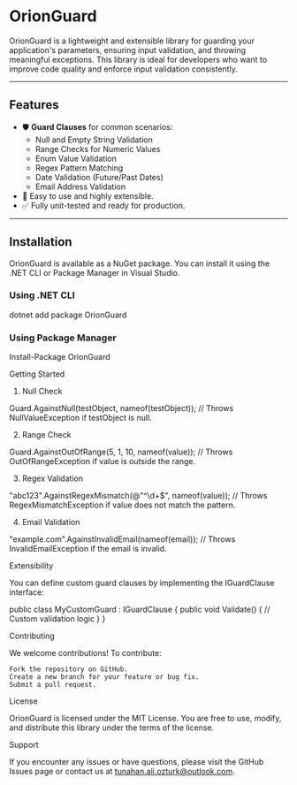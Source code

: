 ﻿# OrionGuard

OrionGuard is a lightweight and extensible library for guarding your application's parameters, ensuring input validation, and throwing meaningful exceptions. This library is ideal for developers who want to improve code quality and enforce input validation consistently.

---

## **Features**

- 🛡️ **Guard Clauses** for common scenarios:
  - Null and Empty String Validation
  - Range Checks for Numeric Values
  - Enum Value Validation
  - Regex Pattern Matching
  - Date Validation (Future/Past Dates)
  - Email Address Validation
- 🚀 Easy to use and highly extensible.
- ✅ Fully unit-tested and ready for production.

---

## **Installation**

OrionGuard is available as a NuGet package. You can install it using the .NET CLI or Package Manager in Visual Studio.

### **Using .NET CLI**


dotnet add package OrionGuard


### **Using Package Manager**

Install-Package OrionGuard


Getting Started
1. Null Check

Guard.AgainstNull(testObject, nameof(testObject));
// Throws NullValueException if testObject is null.

2. Range Check

Guard.AgainstOutOfRange(5, 1, 10, nameof(value));
// Throws OutOfRangeException if value is outside the range.

3. Regex Validation

"abc123".AgainstRegexMismatch(@"^\d+$", nameof(value));
// Throws RegexMismatchException if value does not match the pattern.

4. Email Validation

"example.com".AgainstInvalidEmail(nameof(email));
// Throws InvalidEmailException if the email is invalid.

Extensibility

You can define custom guard clauses by implementing the IGuardClause interface:

public class MyCustomGuard : IGuardClause
{
    public void Validate()
    {
        // Custom validation logic
    }
}

Contributing

We welcome contributions! To contribute:

    Fork the repository on GitHub.
    Create a new branch for your feature or bug fix.
    Submit a pull request.

License

OrionGuard is licensed under the MIT License. You are free to use, modify, and distribute this library under the terms of the license.


Support

If you encounter any issues or have questions, please visit the GitHub Issues page or contact us at tunahan.ali.ozturk@outlook.com.

